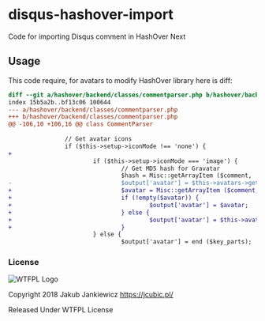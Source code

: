 # disqus-hashover-import
Code for importing Disqus comment in HashOver Next

## Usage

This code require, for avatars to modify HashOver library here is diff:

```diff
diff --git a/hashover/backend/classes/commentparser.php b/hashover/backend/classes/commentparser.php
index 15b5a2b..bf13c06 100644
--- a/hashover/backend/classes/commentparser.php
+++ b/hashover/backend/classes/commentparser.php
@@ -106,10 +106,16 @@ class CommentParser
 
                // Get avatar icons
                if ($this->setup->iconMode !== 'none') {
+
                        if ($this->setup->iconMode === 'image') {
                                // Get MD5 hash for Gravatar
                                $hash = Misc::getArrayItem ($comment, 'email_hash') ?: '';
-                               $output['avatar'] = $this->avatars->getGravatar ($hash);
+                               $avatar = Misc::getArrayItem ($comment, 'avatar');
+                               if (!empty($avatar)) {
+                                       $output['avatar'] = $avatar;
+                               } else {
+                                       $output['avatar'] = $this->avatars->getGravatar ($hash);
+                               }
                        } else {
                                $output['avatar'] = end ($key_parts);
```


### License
![WTFPL Logo](//upload.wikimedia.org/wikipedia/commons/thumb/0/05/WTFPL_logo.svg/140px-WTFPL_logo.svg.png)

Copyright 2018 Jakub Jankiewicz <https://jcubic.pl/>

Released Under WTFPL License
